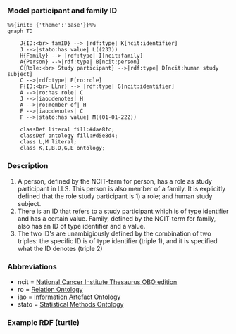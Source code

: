### Model participant and family ID

```mermaid
%%{init: {'theme':'base'}}%%
graph TD
   
    J{ID:<br> famID} --> |rdf:type| K[ncit:identifier]
    J -->|stato:has value| L((233))
    H{Family} --> |rdf:type| I[ncit:family]
    A{Person} -->|rdf:type| B[ncit:person]
    C{Role:<br> Study participant} -->|rdf:type| D[ncit:human study subject]
    C -->|rdf:type| E[ro:role]
    F{ID:<br> LLnr} --> |rdf:type| G[ncit:identifier]
    A -->|ro:has role| C
    J -->|iao:denotes| H
    A -->|ro:member of| H
    F -->|iao:denotes| C
    F -->|stato:has value| M((01-01-222))
    
    classDef literal fill:#dae8fc;
    classDef ontology fill:#d5e8d4;
    class L,M literal;
    class K,I,B,D,G,E ontology;
 ```

### Description
1. A person, defined by the NCIT-term for person, has a role as study participant in LLS. This person is also member of a family. It is explicitly defined that the role study participant is 1) a role; and human study subject.
2. There is an ID that refers to a study participant which is of type identifier and has a certain value. Family, defined by the NCIT-term for family, also has an ID of type identifier and a value.
3. The two ID's are unambigiously defined by the combination of two triples: the specific ID is of type identifier (triple 1), and it is specified what the ID denotes (triple 2)

### Abbreviations
* ncit = [National Cancer Institute Thesaurus OBO edition](https://ontobee.org/ontology/ncit)
* ro = [Relation Ontology](https://ontobee.org/ontology/RO)
* iao = [Information Artefact Ontology](https://ontobee.org/ontology/IAO)
* stato = [Statistical Methods Ontology](https://ontobee.org/ontology/STATO)

### Example RDF (turtle)